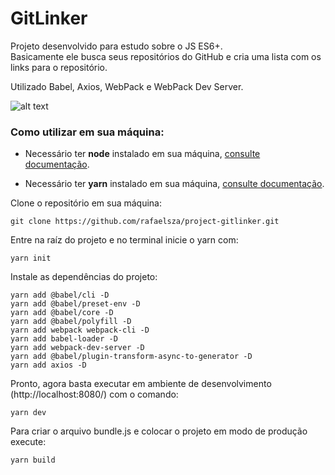 # GitLinker

Projeto desenvolvido para estudo sobre o JS ES6+.</br>
Basicamente ele busca seus repositórios do GitHub e cria uma lista com os links para o repositório.

Utilizado Babel, Axios, WebPack e WebPack Dev Server.

![alt text](https://github.com/rafaelsza/project-gitlinker/blob/master/screenshots/index.jpg?raw=true)

<h3>Como utilizar em sua máquina:</h3>

* Necessário ter <b>node</b> instalado em sua máquina, <a href="https://nodejs.org/en/download/">consulte documentação</a>.<br/>

* Necessário ter <b>yarn</b> instalado em sua máquina, <a href="https://yarnpkg.com/getting-started/install">consulte documentação</a>.<br/>

Clone o repositório em sua máquina:
```
git clone https://github.com/rafaelsza/project-gitlinker.git
```
Entre na raíz do projeto e no terminal inicie o yarn com:
```
yarn init
```
Instale as dependências do projeto:
```
yarn add @babel/cli -D
yarn add @babel/preset-env -D
yarn add @babel/core -D
yarn add @babel/polyfill -D
yarn add webpack webpack-cli -D
yarn add babel-loader -D
yarn add webpack-dev-server -D
yarn add @babel/plugin-transform-async-to-generator -D
yarn add axios -D
```

Pronto, agora basta executar em ambiente de desenvolvimento (http://localhost:8080/) com o comando:
```
yarn dev
```
Para criar o arquivo bundle.js e colocar o projeto em modo de produção execute:
```
yarn build
```



